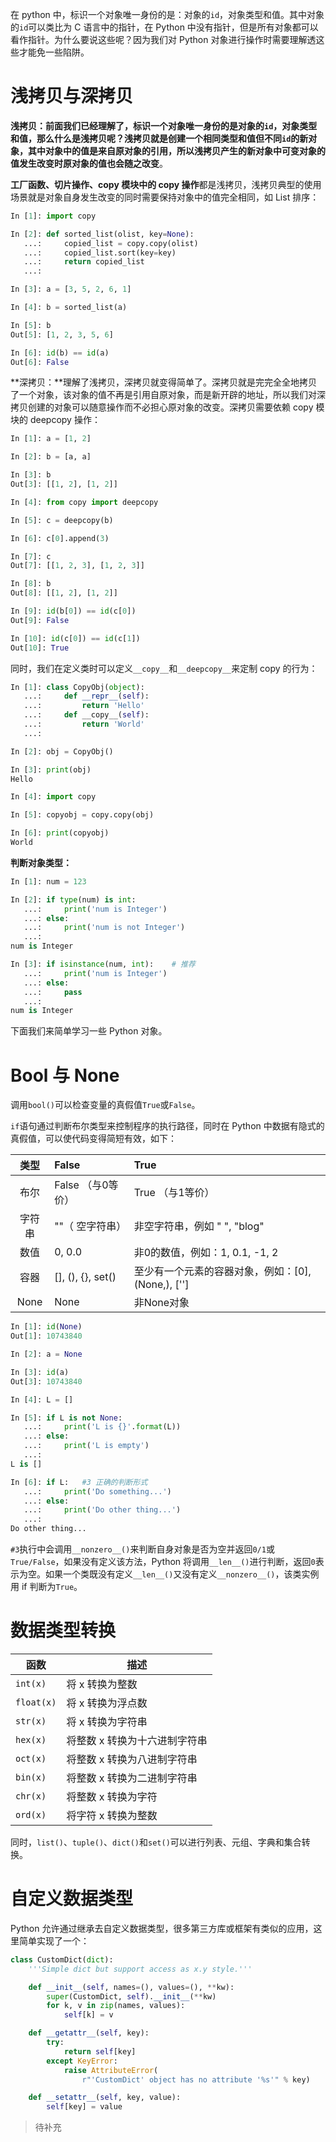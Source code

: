 在 python 中，标识一个对象唯一身份的是：对象的`id`，对象类型和值。其中对象的`id`可以类比为 C 语言中的指针，在 Python 中没有指针，但是所有对象都可以看作指针。为什么要说这些呢？因为我们对 Python 对象进行操作时需要理解透这些才能免一些陷阱。

# 浅拷贝与深拷贝

**浅拷贝：**前面我们已经理解了，标识一个对象唯一身份的是对象的`id`，对象类型和值，那么什么是浅拷贝呢？浅拷贝就是创建一个相同类型和值但不同`id`的新对象，其中对象中的值是来自原对象的引用，所以浅拷贝产生的新对象中可变对象的值发生改变时**原对象的值也会随之改变**。

**工厂函数、切片操作、copy 模块中的 copy 操作**都是浅拷贝，浅拷贝典型的使用场景就是对象自身发生改变的同时需要保持对象中的值完全相同，如 List 排序：

```python
In [1]: import copy

In [2]: def sorted_list(olist, key=None):
   ...:     copied_list = copy.copy(olist)
   ...:     copied_list.sort(key=key)
   ...:     return copied_list
   ...: 

In [3]: a = [3, 5, 2, 6, 1]

In [4]: b = sorted_list(a)

In [5]: b
Out[5]: [1, 2, 3, 5, 6]

In [6]: id(b) == id(a)
Out[6]: False
```

**深拷贝：**理解了浅拷贝，深拷贝就变得简单了。深拷贝就是完完全全地拷贝了一个对象，该对象的值不再是引用自原对象，而是新开辟的地址，所以我们对深拷贝创建的对象可以随意操作而不必担心原对象的改变。深拷贝需要依赖 copy 模块的 deepcopy 操作：

```python
In [1]: a = [1, 2]

In [2]: b = [a, a]

In [3]: b
Out[3]: [[1, 2], [1, 2]]

In [4]: from copy import deepcopy

In [5]: c = deepcopy(b)

In [6]: c[0].append(3)

In [7]: c
Out[7]: [[1, 2, 3], [1, 2, 3]]

In [8]: b
Out[8]: [[1, 2], [1, 2]]

In [9]: id(b[0]) == id(c[0])
Out[9]: False

In [10]: id(c[0]) == id(c[1])
Out[10]: True
```

同时，我们在定义类时可以定义`__copy__`和`__deepcopy__`来定制 copy 的行为：

```python
In [1]: class CopyObj(object):
   ...:     def __repr__(self):
   ...:         return 'Hello'
   ...:     def __copy__(self):
   ...:         return 'World'
   ...:     

In [2]: obj = CopyObj()

In [3]: print(obj)
Hello

In [4]: import copy

In [5]: copyobj = copy.copy(obj)

In [6]: print(copyobj)
World
```

**判断对象类型：**

```python
In [1]: num = 123

In [2]: if type(num) is int:
   ...:     print('num is Integer')
   ...: else:
   ...:     print('num is not Integer')
   ...:     
num is Integer

In [3]: if isinstance(num, int):	# 推荐
   ...:     print('num is Integer')
   ...: else:
   ...:     pass
   ...: 
num is Integer
```

下面我们来简单学习一些 Python 对象。

# Bool 与 None

调用`bool()`可以检查变量的真假值`True`或`False`。

`if`语句通过判断布尔类型来控制程序的执行路径，同时在 Python 中数据有隐式的真假值，可以使代码变得简短有效，如下：

|  类型  | False             | True                               |
| :--: | :---------------- | :--------------------------------- |
|  布尔  | False （与0等价）      | True （与1等价）                        |
| 字符串  | ""（ 空字符串）         | 非空字符串，例如 " ", "blog"               |
|  数值  | 0, 0.0            | 非0的数值，例如：1, 0.1, -1, 2             |
|  容器  | [], (), {}, set() | 至少有一个元素的容器对象，例如：[0], (None,), [''] |
| None | None              | 非None对象                            |

```python
In [1]: id(None)
Out[1]: 10743840

In [2]: a = None

In [3]: id(a)
Out[3]: 10743840

In [4]: L = []

In [5]: if L is not None:
   ...:     print('L is {}'.format(L))
   ...: else:
   ...:     print('L is empty')
   ...:     
L is []

In [6]: if L:	#3 正确的判断形式
   ...:     print('Do something...')
   ...: else:
   ...:     print('Do other thing...')
   ...:     
Do other thing...
```

`#3`执行中会调用`__nonzero__()`来判断自身对象是否为空并返回`0/1`或`True/False`，如果没有定义该方法，Python 将调用`__len__()`进行判断，返回`0`表示为空。如果一个类既没有定义`__len__()`又没有定义`__nonzero__()`，该类实例用 if 判断为`True`。

# 数据类型转换

| 函数         | 描述               |
| ---------- | ---------------- |
| `int(x)`   | 将 x 转换为整数        |
| `float(x)` | 将 x 转换为浮点数       |
| `str(x)`   | 将 x 转换为字符串       |
| `hex(x)`   | 将整数 x 转换为十六进制字符串 |
| `oct(x)`   | 将整数 x 转换为八进制字符串  |
| `bin(x)`   | 将整数 x 转换为二进制字符串  |
| `chr(x)`   | 将整数 x 转换为字符      |
| `ord(x)`   | 将字符 x 转换为整数      |

同时，`list()`、`tuple()`、`dict()`和`set()`可以进行列表、元组、字典和集合转换。

# 自定义数据类型

Python 允许通过继承去自定义数据类型，很多第三方库或框架有类似的应用，这里简单实现了一个：

```python
class CustomDict(dict):
    '''Simple dict but support access as x.y style.'''

    def __init__(self, names=(), values=(), **kw):
        super(CustomDict, self).__init__(**kw)
        for k, v in zip(names, values):
            self[k] = v

    def __getattr__(self, key):
        try:
            return self[key]
        except KeyError:
            raise AttributeError(
                r"'CustomDict' object has no attribute '%s'" % key)

    def __setattr__(self, key, value):
        self[key] = value
```

> 待补充
